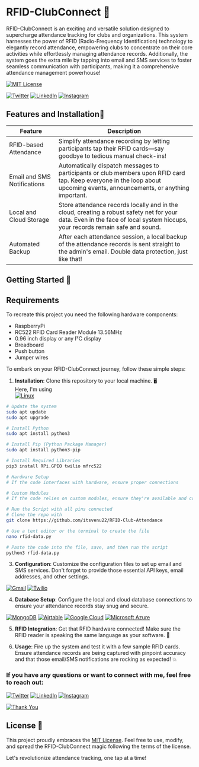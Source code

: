 # RFID-ClubConnect 🚀

RFID-ClubConnect is an exciting and versatile solution designed to supercharge attendance tracking for clubs and organizations. This system harnesses the power of RFID (Radio-Frequency Identification) technology to elegantly record attendance, empowering clubs to concentrate on their core activities while effortlessly managing attendance records. Additionally, the system goes the extra mile by tapping into email and SMS services to foster seamless communication with participants, making it a comprehensive attendance management powerhouse!

[![MIT License](https://img.shields.io/badge/License-MIT-green.svg)](https://choosealicense.com/licenses/mit/)

[![Twitter](https://img.shields.io/badge/Twitter-1DA1F2?style=for-the-badge&logo=twitter&logoColor=white)](https://twitter.com/venukanthan_bs)
[![LinkedIn](https://img.shields.io/badge/LinkedIn-0077B5?style=for-the-badge&logo=linkedin&logoColor=white)](https://linkedin.com/in/venukanthan)
[![Instagram](https://img.shields.io/badge/Instagram-E4405F?style=for-the-badge&logo=instagram&logoColor=white)](https://instagram.com/itsvenu22)

## Features and Installation🌟
| Feature                       | Description                                                                                         |
|-------------------------------|-----------------------------------------------------------------------------------------------------|
| RFID-based Attendance         | Simplify attendance recording by letting participants tap their RFID cards—say goodbye to tedious manual check-ins! |
| Email and SMS Notifications   | Automatically dispatch messages to participants or club members upon RFID card tap. Keep everyone in the loop about upcoming events, announcements, or anything important. |
| Local and Cloud Storage       | Store attendance records locally and in the cloud, creating a robust safety net for your data. Even in the face of local system hiccups, your records remain safe and sound. |
| Automated Backup              | After each attendance session, a local backup of the attendance records is sent straight to the admin's email. Double data protection, just like that! |

## Getting Started 🚀

## Requirements
To recreate this project you need the following hardware components:
- RaspberryPi
- RC522 RFID Card Reader Module 13.56MHz
- 0.96 inch display or any I²C display
- Breadboard
- Push button
- Jumper wires

To embark on your RFID-ClubConnect journey, follow these simple steps:

1. **Installation**: Clone this repository to your local machine. 🖥️
<br>Here, I'm using
<br>[![Linux](https://img.shields.io/badge/Linux-FCC624?style=for-the-badge&logo=linux&logoColor=black)](https://www.linux.org/)

```bash
# Update the system
sudo apt update
sudo apt upgrade

# Install Python
sudo apt install python3

# Install Pip (Python Package Manager)
sudo apt install python3-pip

# Install Required Libraries
pip3 install RPi.GPIO twilio mfrc522

# Hardware Setup
# If the code interfaces with hardware, ensure proper connections

# Custom Modules
# If the code relies on custom modules, ensure they're available and configured

# Run the Script with all pins connected
# Clone the repo with
git clone https://github.com/itsvenu22/RFID-Club-Attendance

# Use a text editor or the terminal to create the file
nano rfid-data.py

# Paste the code into the file, save, and then run the script
python3 rfid-data.py

```
    

3. **Configuration**: Customize the configuration files to set up email and SMS services. Don't forget to provide those essential API keys, email addresses, and other settings.

[![Gmail](https://img.shields.io/badge/Gmail-D14836?style=for-the-badge&logo=gmail&logoColor=white)](mailto:your_email@example.com)
[![Twilio](https://img.shields.io/badge/Twilio-F22F46?style=for-the-badge&logo=Twilio&logoColor=white)](https://www.twilio.com/)

4. **Database Setup**: Configure the local and cloud database connections to ensure your attendance records stay snug and secure.

[![MongoDB](https://img.shields.io/badge/MongoDB-4EA94B?style=for-the-badge&logo=mongodb&logoColor=white)](https://www.mongodb.com/)
[![Airtable](https://img.shields.io/badge/Airtable-18BFFF?style=for-the-badge&logo=Airtable&logoColor=white)](https://www.airtable.com/)
[![Google Cloud](https://img.shields.io/badge/Google_Cloud-4285F4?style=for-the-badge&logo=google-cloud&logoColor=white)](https://cloud.google.com/)
[![Microsoft Azure](https://img.shields.io/badge/microsoft%20azure-0089D6?style=for-the-badge&logo=microsoft-azure&logoColor=white)](https://azure.microsoft.com/)



5. **RFID Integration**: Get that RFID hardware connected! Make sure the RFID reader is speaking the same language as your software. 📡

6. **Usage**: Fire up the system and test it with a few sample RFID cards. Ensure attendance records are being captured with pinpoint accuracy and that those email/SMS notifications are rocking as expected! 💥


<h3 align="left">If you have any questions or want to connect with me, feel free to reach out:</h3>

[![Twitter](https://img.shields.io/badge/Twitter-1DA1F2?style=for-the-badge&logo=twitter&logoColor=white)](https://twitter.com/venukanthan_bs)
[![LinkedIn](https://img.shields.io/badge/LinkedIn-0077B5?style=for-the-badge&logo=linkedin&logoColor=white)](https://linkedin.com/in/venukanthan)
[![Instagram](https://img.shields.io/badge/Instagram-E4405F?style=for-the-badge&logo=instagram&logoColor=white)](https://instagram.com/itsvenu22)

  
[![Thank You](https://img.shields.io/badge/Thank_You-For_Visiting_My_Repository!-brightgreen?style=for-the-badge&logo=heart)](https://github.com/itsvenu22)
## License 📜

This project proudly embraces the [MIT License](LICENSE). Feel free to use, modify, and spread the RFID-ClubConnect magic following the terms of the license.

Let's revolutionize attendance tracking, one tap at a time!


